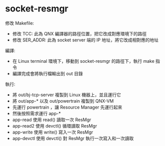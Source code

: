 # socket-resmgr
修改 Makefile:
  * 修改 TCC: 此為 QNX 編譯器的路徑位置，把它改成對應環境下的路徑
  * 修改 SER_ADDR: 此為 socket server 端的 IP 地址，將它改成相對應的地址

編譯:
 * 在 Linux terminal 環境下，移動到 socket-resmgr 的路徑下，執行 make 指令
 * 編譯完成會將執行檔輸出到 out 目錄

執行:
 * 將 out/bj-tcp-server 複製到 Linux 機器上，並且運行它
 * 將 out/app-* 以及 out/powertrain 複製到 QNX-VM
 * 先運行 powertrain ，讓 Resource Manager 先運行起來
 * 然後按照需求運行 app-*
  * app-read 使用 read() 讀取一次 ResMgr
  * app-read2 使用 devctl() 循環讀取 ResMgr
  * app-write 使用 write() 寫入一次 ResMgr
  * app-devctl 使用 devctl() 對 ResMgr 執行一次寫入和一次讀取
